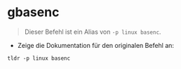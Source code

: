 # gbasenc

> Dieser Befehl ist ein Alias von `-p linux basenc`.

- Zeige die Dokumentation für den originalen Befehl an:

`tldr -p linux basenc`
